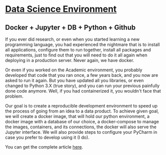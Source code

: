 # [Data Science Environment](http://www.pedroveronezi.info/blog/how-to-use-docker,-github,-jupiter,-and-pycharm-to-create-a-seamlessly-development-environment)

## Docker + Jupyter + DB + Python + Github

If you ever did research, or even when you started learning a new programming language, you had experienced the nightmare that is to install all applications, configure them to run together, install all packages and requirements, just to find out that you will need to do it all again when deploying in a production server. Never again, we have docker. 

Or even if you worked on the Academic environment, you probably developed that code that you ran once, a few years back, and you now are asked to run it again. But you have updated all you libraries, or even changed to Python 3.X (true story), and you can run your previous painfully done code anymore. Well, if you had containerized it, you wouldn't face that problem. 

Our goal is to create a reproducible development environment to speed up the process of going from an idea to a data product. To achieve given goal, we will create a docker image, that will hold our python environment, a docker image with a database of our choice, a docker-compose to manage the images, containers, and its connections, the docker will also serve the Jupyter interface. We will also provide steps to configure your PyCharm in case you prefer to develop using it (I do).

You can get the complete article [here](http://www.pedroveronezi.info/blog/how-to-use-docker,-github,-jupiter,-and-pycharm-to-create-a-seamlessly-development-environment).

